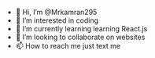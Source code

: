 - 👋 Hi, I’m @Mrkamran295
- 👀 I’m interested in coding
- 🌱 I’m currently learning learning React.js
- 💞️ I’m looking to collaborate on websites
- 📫 How to reach me just text me

<!---
Mrkamran295/Mrkamran295 is a ✨ special ✨ repository because its `README.md` (this file) appears on your GitHub profile.
You can click the Preview link to take a look at your changes.
--->
